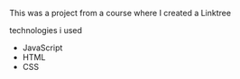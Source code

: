 <p>This was a project from a course where I created a Linktree</p>
<p>technologies i used<p>
<ul><li>
  JavaScript
</li>
<li>HTML</li>
<li>CSS</li></ul>
